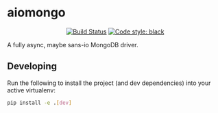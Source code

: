 # aiomongo

<p align="center">
    <a href="https://travis-ci.org/judy2k/aiomongo"><img alt="Build Status" src="https://travis-ci.org/judy2k/aiomongo.svg?branch=master"></a>
    <a href="https://github.com/psf/black"><img alt="Code style: black" src="https://img.shields.io/badge/code%20style-black-000000.svg"></a>
</p>

A fully async, maybe sans-io MongoDB driver.

## Developing

Run the following to install the project (and dev dependencies) into your active virtualenv:

```bash
pip install -e .[dev]
```
